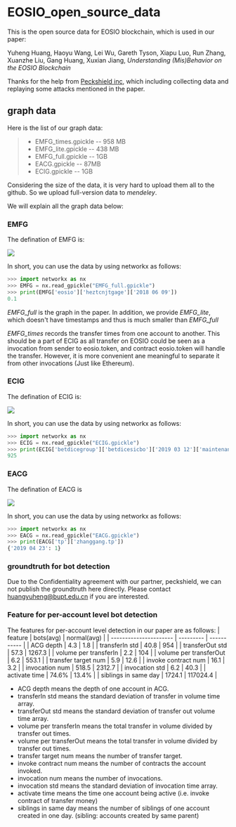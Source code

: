 # EOSIO_open_source_data

This is the open source data for EOSIO blockchain, which is used in our paper:

Yuheng Huang, Haoyu Wang, Lei Wu, Gareth Tyson, Xiapu Luo, Run Zhang, Xuanzhe Liu, Gang Huang, Xuxian Jiang, *Understanding (Mis)Behavior on the EOSIO Blockchain*

Thanks for the help from [Peckshield inc](https://peckshield.com/en#home), which including collecting data and replaying some attacks mentioned in the paper.

## graph data

Here is the list of our graph data:

> * EMFG_times.gpickle  -- 958 MB
> * EMFG_lite.gpickle -- 438 MB
> * EMFG_full.gpickle -- 1GB
> * EACG.gpickle -- 87MB
> * ECIG.gpickle -- 1GB

Considering the size of the data, it is very hard to upload them all to the github. So we upload full-version data to *mendeley*.

We will explain all the graph data below:

### EMFG

The defination of EMFG is:

<img src="https://render.githubusercontent.com/render/math?math=EMFG=(V, E, D, w), E={(v_{i}, v_{j}, D_{k}), v_{i}, v_{j} \in V, D_{k} \subseteq D} ">

In short, you can use the data by using networkx as follows:

```python
>>> import networkx as nx
>>> EMFG = nx.read_gpickle("EMFG_full.gpickle")
>>> print(EMFG['eosio']['heztcnjtgage']['2018 06 09'])
0.1
```
*EMFG_full* is the graph in the paper. In addition, we provide *EMFG_lite*, which doesn't have timestamps and thus is much smaller than  *EMFG_full*

*EMFG_times* records the transfer times from one account to another. This should be a part of ECIG as all transfer on EOSIO could be seen as a invocation from sender to eosio.token, and contract eosio.token will handle the transfer. However, it is more convenient ane meaningful to separate it from other invocations (Just like Ethereum).

### ECIG

The defination of ECIG is:

<img src="https://render.githubusercontent.com/render/math?math=ECIG = (V,E,D,A,f), E={(v_{i}, v_{j}, D_{k}, A_{k}),}v_{i}, v_{j} \in V, D_{k} \subseteq D, A_{k} \subseteq A.">

In short, you can use the data by using networkx as follows:

```python
>>> import networkx as nx
>>> ECIG = nx.read_gpickle("ECIG.gpickle")
>>> print(ECIG['betdicegroup']['betdicesicbo']['2019 03 12']['maintenance'])
925
```

### EACG

The defination of EACG is 

<img src="https://render.githubusercontent.com/render/math?math=EACG=(V,E,D), E={(v_{i}, v_{j}, d), v_{i}, v_{j} \in V, d \in D} ">

In short, you can use the data by using networkx as follows:

```python
>>> import networkx as nx
>>> EACG = nx.read_gpickle("EACG.gpickle")
>>> print(EACG['tp']['zhanggang.tp'])
{'2019 04 23': 1}
```
### groundtruth for bot detection

Due to the Confidentiality agreement with our partner, peckshield, we can not publish the groundtruth here directly. Please contact huangyuheng@bupt.edu.cn if you are interested.

### Feature for per-account level bot detection

The features for per-account level detection in our paper are as follows:
| feature                | bots(avg) | normal(avg) |
| ---------------------- | --------- | ----------- |
| ACG depth              | 4.3       | 1.8         |
| transferIn std         | 40.8      | 954         |
| transferOut std        | 57.3      | 1267.3      |
| volume per transferIn  | 2.2       | 104         |
| volume per transferOut | 6.2       | 553.1       |
| transfer target num    | 5.9       | 12.6        |
| invoke contract num    | 16.1      | 3.2         |
| invocation num         | 518.5     | 2312.7      |
| invocation std         | 6.2       | 40.3        |
| activate time          | 74.6%     | 13.4%       |
| siblings in same day   | 1724.1    | 117024.4    |

- ACG depth means the depth of one account in ACG.
- transferIn std means the standard deviation of transfer in volume time array.
- transferOut std means the standard deviation of transfer out volume time array.
- volume per transferIn means the total transfer in volume divided by transfer out times.
- volume per transferOut means the total transfer in volume divided by transfer out times.
- transfer target num means the number of transfer target.
- invoke contract num means the number of contracts the account invoked.
- invocation num means the number of invocations.
- invocation std means the standard deviation of invocation time array.
- activate time means the time one account being active (i.e. invoke contract of transfer money)
- siblings in same day means the number of siblings of one account created in one day. (sibling: accounts created by same parent)
